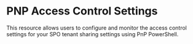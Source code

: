 
# PNP Access Control Settings

This resource allows users to configure and monitor the access control settings for
your SPO tenant sharing settings using PnP PowerShell.
